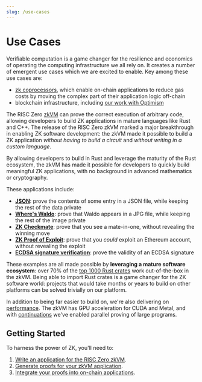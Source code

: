 ```yaml
---
slug: /use-cases
---
```


# Use Cases

Verifiable computation is a game changer for the resilience and economics of
operating the computing infrastructure we all rely on. It creates a number of
emergent use cases which we are excited to enable. Key among these use cases
are:

- [zk coprocessors], which enable on-chain applications to reduce gas costs by
  moving the complex part of their application logic off-chain
- blockchain infrastructure, including [our work with Optimism][optimism]

The RISC Zero [zkVM] can prove the correct execution of arbitrary code, allowing
developers to build ZK applications in mature languages like Rust and C++. The release
of the RISC Zero zkVM marked a major breakthrough in enabling ZK software development:
the zkVM made it possible to build a ZK application _without having to build a
circuit_ and _without writing in a custom language_.

By allowing developers to build in Rust and leverage the maturity of the Rust
ecosystem, the zkVM has made it possible for developers to quickly build
meaningful ZK applications, with no background in advanced mathematics or
cryptography.

These applications include:

- **[JSON]**: prove the contents of some entry in a JSON file, while keeping the
  rest of the data private
- **[Where's Waldo][waldo]**: prove that Waldo appears in a JPG file, while
  keeping the rest of the image private
- **[ZK Checkmate][chess]**: prove that you see a mate-in-one, without revealing
  the winning move
- **[ZK Proof of Exploit][zkpoex]**: prove that you _could_ exploit an Ethereum
  account, without revealing the exploit
- **[ECDSA signature verification][ecdsa]**: prove the validity of an ECDSA
  signature

These examples are all made possible by **leveraging a mature software
ecosystem**: over 70% of the [top 1000 Rust crates][crate-validation] work
out-of-the-box in the zkVM. Being able to import Rust crates is a game changer
for the ZK software world: projects that would take months or years to build on
other platforms can be solved trivially on our platform.

In addition to being far easier to build on, we're also delivering on
[performance]. The zkVM has GPU acceleration for CUDA and Metal, and with
[continuations] we've enabled parallel proving of large programs.

## Getting Started

To harness the power of ZK, you'll need to:

1. [Write an application for the RISC Zero zkVM][zkvm-quickstart].
2. [Generate proofs for your zkVM application][bonsai-quickstart].
3. [Integrate your proofs into on-chain applications][foundry-template].

[zkvm-quickstart]: ./zkvm/quickstart.md
[bonsai-quickstart]: ./bonsai/quickstart.md
[foundry-template]: https://github.com/risc0/bonsai-foundry-template
[Bonsai]: ./generating-proofs/remote-proving.md
[chess]: https://github.com/risc0/risc0/tree/main/examples/chess
[continuations]: https://risczero.com/news/continuations
[crate-validation]: https://risc0.github.io/ghpages/dev/crate-validation/index.html
[discord]: https://discord.gg/risczero
[ecdsa]: https://github.com/risc0/risc0/tree/main/examples/ecdsa
[JSON]: https://github.com/risc0/risc0/tree/main/examples/json
[mailing-list]: https://fmree464va4.typeform.com/to/X3KJB85v
[optimism]: https://www.theblock.co/post/240929/optimism-zk-proof-proposals?utm_source=twitter&utm_medium=social
[performance]: ./zkvm/benchmarks.md
[proof-system]: /proof-system
[RISC Zero]: https://risczero.com
[risc0-repo]: https://github.com/risc0/risc0
[risc0-zkvm]: https://docs.rs/risc0-zkvm
[rust-libraries]: https://github.com/risc0/risc0#rust-libraries
[startup]: https://risczero.com/news/series-a
[twitter]: https://twitter.com/risczero
[waldo]: https://risczero.com/news/waldo
[YouTube]: https://www.youtube.com/@risczero
[zk coprocessors]: https://twitter.com/RiscZero/status/1677316664772132864
[zkpoex]: https://risczero.com/news/zkpoex
[zkVM]: ./zkvm/zkvm_overview.md
